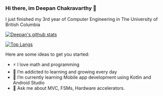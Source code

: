 ### Hi there, im Deepan Chakravarthy 👋
I just finished my 3rd year of Computer Engineering in The University of British Columbia

[![Deepan's github stats](https://github-readme-stats.vercel.app/api?username=deepan19&count_private=true&show_icons=true&theme=radical&hide_rank=false)](https://github.com/anuraghazra/github-readme-stats)

[![Top Langs](https://github-readme-stats.vercel.app/api/top-langs/?username=deepan19)](https://github.com/anuraghazra/github-readme-stats)

Here are some ideas to get you started:
- :zap: I love math and programming
- 🌱 I’m addicted to learning and growing every day
- 🌱 I’m currently learning Mobile app development using Kotlin and Android Studio
- 💬 Ask me about MVC, FSMs, Hardware accelerators. 

